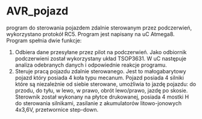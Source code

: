 # AVR_pojazd
program do sterowania pojazdem zdalnie sterowanym przez podczerwień, wykorzystano protokół RC5. Program jest napisany na uC Atmega8. Program spełnia dwie funkcje:

1. Odbiera dane przesyłane przez pilot na podczerwień. Jako odbiornik podczerwieni został wykorzystany układ TSOP3631. W uC następuje analiza odebranych danych i odpowiednie reakcje programu.
2. Steruje pracą pojazdu zdalnie sterowanego. Jest to małogabarytowy pojazd który posiada 4 koła typu mecanum. Pojazd posiada 4 silniki które są niezależnie od siebie sterowane, umożliwia to jazdę pojazdu: do przodu, do tyłu, w lewo, w prawo, obrót lewo/prawo, jazdę po skosie. Sterownik został wykonany na płytce drukowanej, posiada 4 mostki H do sterowania silnikami, zasilanie z akumulatorów litowo-jonowych 4x3,6V, przetwornice step-down.
